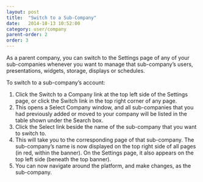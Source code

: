 ```yaml
---
layout: post
title:  "Switch to a Sub-Company"
date:   2014-10-13 10:52:00
category: user/company
parent-order: 2
order: 3
---
```


As a parent company, you can switch to the Settings page of any of your sub-companies whenever you want to manage that sub-company’s users, presentations, widgets, storage, displays or schedules.
 
To switch to a sub-company’s account:

1. Click the Switch to a Company link at the top left side of the Settings page, or click the Switch link in the top right corner of any page. 
1. This opens a Select Company window, and all sub-companies that you had previously added or moved to your company will be listed in the table shown under the Search box.
1. Click the Select link beside the name of the sub-company that you want to switch to.
1. This will take you to the corresponding page of that sub-company.  The sub-company’s name is now displayed on the top right side of all pages (in red, within the banner).  On the Settings page, it also appears on the top left side (beneath the top banner).
1. You can now navigate around the platform, and make changes, as the sub-company.

